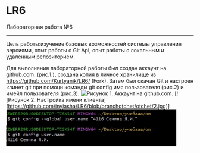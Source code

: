 # LR6
Лабораторная работа №6
____

Цель работы:изучение базовых возможностей системы управления версиями, опыт работы с Git Api, опыт работы с локальным и
удаленным репозиторием. 

Для выполнения лабораторной работы был создан аккаунт на github.com. (рис.1.), создана копия в личное хранилище из https://github.com/Kurtyanik/LR6/ (Fork).  Затем был скачан Git и настроен клинет git при помоци команды git config имя пользователя (рис.2) и имейл пользователя (рис.3).
![Рисунок 1. Аккаунт на github.com.]((https://github.com/inyjasha/LR6/blob/branchotchet/otchet/1.jpg) "1")
[![Рисунок 2. Настройка имени клиента] (https://github.com/inyjasha/LR6/blob/branchotchet/otchet/2.jpg)]
![Alt-текст](https://github.com/inyjasha/LR6/blob/branchotchet/otchet/2.jpg "Орк")

